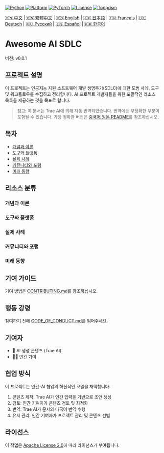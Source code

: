[![Python](https://img.shields.io/badge/Python-3.8+-blue.svg)](https://www.python.org/) [![Platform](https://img.shields.io/badge/Platform-Linux%20|%20macOS%20|%20Windows-lightgrey.svg)](https://en.wikipedia.org/wiki/Cross-platform) [![PyTorch](https://img.shields.io/badge/PyTorch-2.0+-red.svg)](https://pytorch.org/) [![License](https://img.shields.io/badge/License-Apache%202.0-green.svg)](https://opensource.org/licenses/Apache-2.0) [![Topprism](https://img.shields.io/badge/Topprism-Data%20Intelligence-orange.svg)](https://www.topprismdata.com/)

[🇨🇳 中文](docs/zh-CN/README.md) | [🇨🇳 繁體中文](docs/zh-TW/README.md) | [🇺🇸 English](docs/en/README.md) | [🇯🇵 日本語](docs/ja/README.md) | [🇫🇷 Français](docs/fr/README.md) | [🇩🇪 Deutsch](docs/de/README.md) | [🇷🇺 Русский](docs/ru/README.md) | [🇪🇸 Español](docs/es/README.md) | [🇰🇷 한국어](docs/ko/README.md)


# Awesome AI SDLC

버전: v0.0.1

## 프로젝트 설명

이 프로젝트는 인공지능 지원 소프트웨어 개발 생명주기(SDLC)에 대한 모범 사례, 도구 및 워크플로우를 수집하고 정리합니다. AI 프로젝트 개발자들을 위한 포괄적인 리소스 목록을 제공하는 것을 목표로 합니다.

> 참고: 이 문서는 Trae AI에 의해 자동 번역되었습니다. 번역에는 부정확한 부분이 포함될 수 있습니다. 가장 정확한 버전은 [중국어 원본 README](../../README.md)를 참조하십시오.

## 목차

- [개념과 이론](#개념과-이론)
- [도구와 플랫폼](#도구와-플랫폼)
- [실제 사례](#실제-사례)
- [커뮤니티와 포럼](#커뮤니티와-포럼)
- [미래 동향](#미래-동향)

## 리소스 분류

### 개념과 이론

### 도구와 플랫폼

### 실제 사례

### 커뮤니티와 포럼

### 미래 동향

## 기여 가이드

기여 방법은 [CONTRIBUTING.md](../../CONTRIBUTING.md)를 참조하십시오.

## 행동 강령

참여하기 전에 [CODE_OF_CONDUCT.md](../../CODE_OF_CONDUCT.md)를 읽어주세요.

## 기여자

- 🤖 AI 생성 콘텐츠 (Trae AI)
- 🧑‍💻 인간 기여

## 협업 방식

이 프로젝트는 인간-AI 협업의 혁신적인 모델을 채택합니다:
1. 콘텐츠 제작: Trae AI가 인간 입력을 기반으로 초안 생성
2. 검토: 인간 기여자가 콘텐츠 검토 및 최적화
3. 번역: Trae AI가 문서의 다국어 번역 수행
4. 유지 관리: 인간 기여자가 프로젝트 관리 및 콘텐츠 선별

## 라이선스

이 작업은 [Apache License 2.0](../../LICENSE)에 따라 라이선스가 부여됩니다.